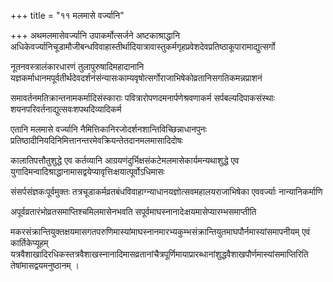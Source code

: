 +++
title = "११ मलमासे वर्ज्यानि"

+++
अथमलमासेवर्ज्यानि उपाकर्मोत्सर्जने अष्टकाश्राद्धानि अधिकेवर्ज्यानिचूडामौजीबन्धविवाहास्तीर्थादियात्रावास्तुकर्मगृहप्रवेशदेवप्रतिष्ठाकूपारामाद्युत्सर्गो

नूतनवस्त्रालंकारधारणं तुलापुरुषादिमहादानानि यज्ञकर्माधानमपूर्वतीर्थदेवदर्शनंसंन्यासःकाम्यवृषोत्सर्गोराजाभिषेकोव्रतानिसगतिकमन्नप्राशनं

समावर्तनमतिक्रान्तनामकर्मादिसंस्काराः पवित्रारोपणदमनार्पणेश्रवणाकर्म सर्पबल्यदिपाकसंस्थाः शयनपरिवर्तनाद्युत्सवःशपथदिव्यादिकर्म

एतानि मलमासे वर्ज्यानि नैमित्तिकानिरजोदर्शनशान्तिविच्छिन्नाधानपुनः प्रतिष्ठादीनियदिनिमित्तानन्तरमेवक्रियन्तेतदानमलमासादिदोषः

कालातिपत्तौतुशुद्धे एव कर्तव्यानि आग्रयणंदुर्भिक्षसंकटेमलमासेकार्यमन्यथाशुद्धे एव युगादिमन्वादिश्राद्धानामासद्वयेप्यावृत्तिःक्षयात्पूर्वोऽधिमासः

संसर्पसंज्ञकःपूर्वमुक्तः तत्रचूडाकर्मव्रतबंधविवाहाग्न्याधानयज्ञोत्सवमहालयराजाभिषेका एववर्ज्याः नान्यानिकर्माणि

अपूर्वव्रतारंभोव्रतसमाप्तिश्चमिलमासेनभवति सपूर्वमाघस्नानादेःक्षयमासेप्यारम्भसमाप्तीति

मकरसंक्रान्तियुक्तक्षयमासगतपरुणिमास्यांमाघस्नानमारभ्यकुम्भसंक्रान्तियुतमाघपौर्नमास्यांसमापनीयम् एवं कार्तिकेप्यूहम् यत्रवैशाखादिरधिकस्तत्रवैशाखस्नानादिमासव्रतानांचैत्रपूर्णिमायाप्रारब्धानांशुद्धवैशाखपौर्णमास्यांसमाप्तिरिति तेषांमासद्वयमनुष्ठानम् ।  
